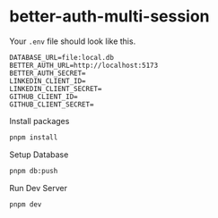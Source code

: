 # better-auth-multi-session

Your `.env` file should look like this.

```
DATABASE_URL=file:local.db
BETTER_AUTH_URL=http://localhost:5173
BETTER_AUTH_SECRET=
LINKEDIN_CLIENT_ID=
LINKEDIN_CLIENT_SECRET=
GITHUB_CLIENT_ID=
GITHUB_CLIENT_SECRET=
```

Install packages

```bash
pnpm install
```

Setup Database

```bash
pnpm db:push
```

Run Dev Server

```bash
pnpm dev
```
